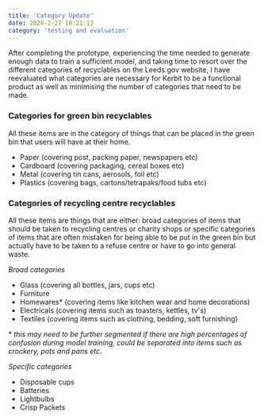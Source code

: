 ```yaml
---
title: 'Category Update'
date: 2020-2-27 18:21:13
category: 'testing and evaluation'
---
```


After completing the prototype, experiencing the time needed to generate enough data to train a sufficient model, and taking time to resort over the different categories of recyclables on the Leeds.gov website, I have reevaluated what categories are necessary for Kerbit to be a functional product as well as minimising the number of categories that need to be made.


### Categories for green bin recyclables
All these items are in the category of things that can be placed in the green bin that users will have at their home.

 - Paper (covering post, packing paper, newspapers etc)
 - Cardboard (covering packaging, cereal boxes etc)
 - Metal (covering tin cans, aerosols, foil etc)
 - Plastics (covering bags, cartons/tetrapaks/food tubs etc)

### Categories of recycling centre recyclables
All these items are things that are either: broad categories of items that should be taken to recycling centres or charity shops or specific categories of items that are often mistaken for being able to be put in the green bin but actually have to be taken to a refuse centre or have to go into general waste.

*Broad categories*

- Glass (covering all bottles, jars, cups etc)
- Furniture
- Homewares* (covering items like kitchen wear and home decorations)
- Electricals (covering items such as toasters, kettles, tv's)
-	Textiles (covering items such as clothing, bedding, soft furnishing)


\* *this may need to be further segmented if there are high percentages of confusion during model training, could be separated into items such as crockery, pots and pans etc.*

*Specific categories*

- Disposable cups
- Batteries
- Lightbulbs
- Crisp Packets


 